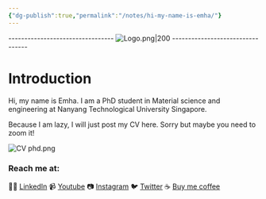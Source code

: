 ```yaml
---
{"dg-publish":true,"permalink":"/notes/hi-my-name-is-emha/"}
---
```


--------------------------------- ![Logo.png|200](/img/user/Attachments/Logo.png) ---------------------------------
# Introduction

Hi, my name is Emha. I am a PhD student in Material science and engineering at Nanyang Technological University Singapore. 

Because I am lazy, I will just post my CV here. 
Sorry but maybe you need to zoom it! 

![CV phd.png](/img/user/Attachments/CV%20phd.png)

### Reach me at:
🕵️‍♂️  [LinkedIn](https://www.linkedin.com/in/emhabayu/)
📹  [Youtube](https://www.youtube.com/@emhabayu)
📷  [Instagram](https://www.instagram.com/emha_bayu/)
🐦  [Twitter](https://twitter.com/emha_bayu)
☕  [Buy me coffee](https://ko-fi.com/emhabayu)